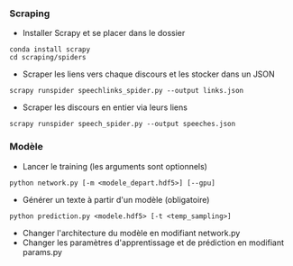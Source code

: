 ### Scraping

* Installer Scrapy et se placer dans le dossier
```
conda install scrapy
cd scraping/spiders
```

* Scraper les liens vers chaque discours et les stocker dans un JSON
```
scrapy runspider speechlinks_spider.py --output links.json
```

* Scraper les discours en entier via leurs liens
```
scrapy runspider speech_spider.py --output speeches.json
```

### Modèle

* Lancer le training (les arguments sont optionnels)
```
python network.py [-m <modele_depart.hdf5>] [--gpu]
```

* Générer un texte à partir d'un modèle (obligatoire)
```
python prediction.py <modele.hdf5> [-t <temp_sampling>]
```

* Changer l'architecture du modèle en modifiant network.py
* Changer les paramètres d'apprentissage et de prédiction en modifiant params.py
